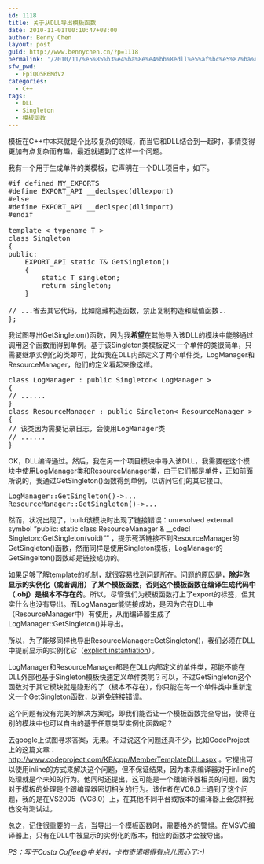 ```yaml
---
id: 1118
title: 关于从DLL导出模板函数
date: 2010-11-01T00:10:47+08:00
author: Benny Chen
layout: post
guid: http://www.bennychen.cn/?p=1118
permalink: '/2010/11/%e5%85%b3%e4%ba%8e%e4%bb%8edll%e5%af%bc%e5%87%ba%e6%a8%a1%e6%9d%bf%e5%87%bd%e6%95%b0/'
sfw_pwd:
  - FpiQQ5R6MdVz
categories:
  - C++
tags:
  - DLL
  - Singleton
  - 模板函数
---
```

模板在C++中本来就是个比较复杂的领域，而当它和DLL结合到一起时，事情变得更加有点复杂而有趣，最近就遇到了这样一个问题。

我有一个用于生成单件的类模板，它声明在一个DLL项目中，如下。

<pre class="brush: cpp; title: ; notranslate" title="">#if defined MY_EXPORTS
#define EXPORT_API __declspec(dllexport)
#else
#define EXPORT_API __declspec(dllimport)
#endif

template &lt; typename T &gt;
class Singleton
{
public:
	EXPORT_API static T& GetSingleton()
	{
		static T singleton;
		return singleton;
	}

// ...省去其它代码，比如隐藏构造函数，禁止复制构造和赋值函数..
};
</pre>

我试图导出GetSingleton()函数，因为我**希望**在其他导入该DLL的模块中能够通过调用这个函数而得到单例。基于该Singleton类模板定义一个单件的类很简单，只需要继承实例化的类即可，比如我在DLL内部定义了两个单件类，LogManager和ResourceManager，他们的定义看起来像这样。

<pre class="brush: cpp; title: ; notranslate" title="">class LogManager : public Singleton&lt; LogManager &gt;
{
// ......
}
class ResourceManager : public Singleton&lt; ResourceManager &gt;
{
// 该类因为需要记录日志，会使用LogManager类
// ......
}
</pre>

OK，DLL编译通过。然后，我在另一个项目模块中导入该DLL，我需要在这个模块中使用LogManager类和ResourceManager类，由于它们都是单件，正如前面所说的，我通过GetSingleton()函数得到单例，以访问它们的其它接口。

<pre class="brush: cpp; title: ; notranslate" title="">LogManager::GetSingleton()-&gt;...
ResourceManager::GetSingleton()-&gt;...
</pre>

然而，状况出现了，build该模块时出现了链接错误：unresolved external symbol &#8220;public: static class ResourceManager & __cdecl Singleton::GetSingleton(void)&#8221;” ，提示死活链接不到ResourceManager的GetSingleton()函数，然而同样是使用Singleton模板，LogManager的GetSingelton()函数却是链接成功的。

如果足够了解template的机制，就很容易找到问题所在。问题的原因是，**除非你显示的实例化（或者调用）了某个模板函数，否则这个模板函数在编译生成代码中（.obj）是根本不存在的**。所以，尽管我们为模板函数打上了export的标签，但其实什么也没有导出。而LogManager能链接成功，是因为它在DLL中（ResourceManager中）有使用，从而编译器生成了LogManager::GetSingleton()并导出。

所以，为了能够同样也导出ResourceManager::GetSingleton()，我们必须在DLL中提前显示的实例化它（[explicit instantiation](http://msdn.microsoft.com/en-us/library/by56e477%28v=VS.80%29.aspx)）。

LogManager和ResourceManager都是在DLL内部定义的单件类，那能不能在DLL外部也基于Singleton模板快速定义单件类呢？可以，不过GetSingleton这个函数对于其它模块就是隐形的了（根本不存在），你只能在每一个单件类中重新定义一个GetSingleton函数，以避免链接错误。

这个问题有没有完美的解决方案呢，即我们能否让一个模板函数完全导出，使得在别的模块中也可以自由的基于任意类型实例化函数呢？

去google上试图寻求答案，无果。不过说这个问题还真不少，比如CodeProject上的这篇文章：<http://www.codeproject.com/KB/cpp/MemberTemplateDLL.aspx> 。它提出可以使用inline的方式来解决这个问题，但不保证结果，因为本来编译器对于inline的处理就是个未知的行为。他同时还提出，这可能是一个跟编译器相关的问题，因为对于模板的处理是个跟编译器密切相关的行为。该作者在VC6.0上遇到了这个问题，我的是在VS2005（VC8.0）上，在其他不同平台或版本的编译器上会怎样我也没有测试过。

总之，记住很重要的一点，当导出一个模板函数时，需要格外的警惕。在MSVC编译器上，只有在DLL中被显示的实例化的版本，相应的函数才会被导出。

_PS：写于Costa Coffee@中关村，卡布奇诺喝得有点儿恶心了:-)_